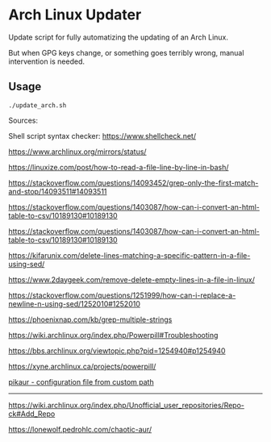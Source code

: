 # Arch Linux Updater

Update script for fully automatizing the updating of an Arch Linux.

But when GPG keys change, or something goes terribly wrong, manual intervention is needed.

## Usage

`./update_arch.sh`

Sources:

Shell script syntax checker: https://www.shellcheck.net/

https://www.archlinux.org/mirrors/status/

https://linuxize.com/post/how-to-read-a-file-line-by-line-in-bash/

https://stackoverflow.com/questions/14093452/grep-only-the-first-match-and-stop/14093511#14093511

https://stackoverflow.com/questions/1403087/how-can-i-convert-an-html-table-to-csv/10189130#10189130

https://stackoverflow.com/questions/1403087/how-can-i-convert-an-html-table-to-csv/10189130#10189130

https://kifarunix.com/delete-lines-matching-a-specific-pattern-in-a-file-using-sed/

https://www.2daygeek.com/remove-delete-empty-lines-in-a-file-in-linux/

https://stackoverflow.com/questions/1251999/how-can-i-replace-a-newline-n-using-sed/1252010#1252010

https://phoenixnap.com/kb/grep-multiple-strings

https://wiki.archlinux.org/index.php/Powerpill#Troubleshooting

https://bbs.archlinux.org/viewtopic.php?pid=1254940#p1254940

https://xyne.archlinux.ca/projects/powerpill/

[pikaur - configuration file from custom path](https://github.com/actionless/pikaur/blob/5f2d8a7535e429c2387de23d65e6c47b1f463e56/pikaur/config.py#L48)

---

https://wiki.archlinux.org/index.php/Unofficial_user_repositories/Repo-ck#Add_Repo

https://lonewolf.pedrohlc.com/chaotic-aur/

